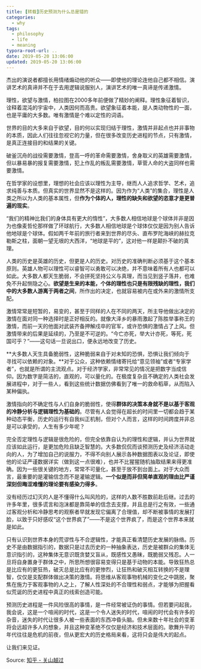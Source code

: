 ```yaml
---
title: [转载]历史预测为什么总是错的
categories:
  - why
tags:
  - philosophy
  - life
  - meaning
typora-root-url: ..
date: 2019-05-20 13:06:00
updated: 2019-05-20 13:06:00
---
```


杰出的演说者都擅长用情绪煽动他的听众——即使他的理论连他自己都不相信。演讲艺术的真谛并不在于去用逻辑说服别人，演讲艺术的唯一真谛是传递激情。

理性，欲望与激情，柏拉图在2000多年前便做了精妙的阐释。理性象征着智识，诠释着混沌的宇宙中，人类因何而高贵。欲望象征着本能，是人类动物性的一面，也是平庸的大多数。唯有激情是个难以定性的词语。

世界的目的大多来自于欲望，目的何以实现归结于理性，激情并非起点也并非事物的本质，因此人们往往忽视它的力量，但在很多改变历史进程的节点，只有激情，是真正连接目的和结果的关键。

破釜沉舟的战役需要激情，登高一呼的革命需要激情，舍身取义的英雄需要激情，但以暴易暴的报复需要激情，犯上作乱的叛乱需要激情，草菅人命的大盗同样也需要激情。

在哲学家的设想里，理想的社会应该以理性为主导，继而人人追求哲学、艺术，追求纯善与本质。但真实的世界显然不是这样的。因为作为“人类”的集合，理性是人类之所以为人类的基本属性，但**作为个体的人，理性的缺失和欲望的恣意才是更普遍的现实**。

“我们的精神比我们的身体具有更大的惰性”，大多数人相信地球是个球体并非是因为也像麦哲伦那样做了环球航行，大多数人相信地球是个球体仅仅是因为别人告诉他地球是个球体。假如两千年前的旅行者来到世界的尽头、直布罗陀海峡的赫拉克勒斯之柱，面朝一望无垠的大西洋，“地球是平的”，这对他一样是颠扑不破的真理。

人类的历史是英雄的历史，但更是人的历史。对历史的准确判断必须基于这个基本原则。英雄人物可以理性可以睿智可以勇敢可以决绝，并不意味着所有人也都可以如此。大多数人都天生脆弱，不会拼死坚持公义与真理，而当见到竖子落井，也难免不升起恻隐之心。**欲望是生来的本能，个体的理性也只是有限残缺的理性，我们中的大多数人游离于两者之间**，所作出的决定，也就容易被内在或外来的激情所支配。

激情常常是短暂的，易变的，甚至于同样的人在不同的两天，所主导他做出决定的激情在面对同一种选择时是正好相反的。就像大泽乡的暴雨激起了陈胜举事称王的激情，而前一天的他面对武装齐备押解戍卒的官军，或许恐惧的激情占了上风。但激情带来的后果是延续的，乃至是不可逆的。“今亡亦死，举大计亦死，等死，死国可乎？”——这句话一旦说出口，便永远地改变了历史。



**大多数人天生具备脆弱性，这种脆弱来自于对未知的恐惧，恐惧让我们倾向于寻找可以依赖的对象。**对于公众，这种依赖情绪寄托给“意见领袖”或者“专家学者”，也就是所谓的主流观点。对于经济学家，非常常见的情况是把数字当成信仰。因为数字是简洁的，直观的，可以量化的。在极度复杂且不确定的人类社会发展进程中，对于一些人，看到这些统计数据仿佛看到了唯一的救命稻草，从而陷入某种偏执。

激情指向的不确定性与人们自身的脆弱性，使得**群体的决策本身就不是以基于客观的冷静分析与逻辑理性为基础的**。尽管有人会觉得在超长的时间里一切都会趋于某种动态平衡，历史的运行有自我纠正机制，但对个人而言，这样的时间跨度并非总是可以承受的，人生有多少年呢？

完全否定理性与逻辑是很危险的，但完全依靠自认为的理性和逻辑，并认为世界就应该如此运行，是更加危险且缺乏智慧的。大多数侃侃而谈预测历史及经济活动走向的人，为了增加自己的说服力，不得不向别人展示各种数据图表以及论证，即使他的论证严谨数据详实（做到这一点很难），也并不比猩猩随机抽取结果来得更准确。因为一些很关键的地方，常常不可量化，甚至于放不到台面上。对于大众而言，最重要的是灌输信念而不是灌输逻辑。**一个似是而非但简单直观的理由比严谨深刻但晦涩难懂的理论要有感染力得多**。

没有经历过幻灭的人是不懂得什么叫风险的，这样的人数不胜数前赴后继。过去的许多年里，很多谎言和泡沫都是靠简单的信念去支撑，并且总是行之有效，一些通过客观分析和冷静思考的观察者早就发现它偏离了合理值，却不断被事情的发展打脸，以致于只好感叹“这个世界疯了”——不是这个世界疯了，而是这个世界本来就是如此。

只有认识到世界本身的荒谬性与不合逻辑性，才能真正看清楚历史发展的脉络。历史不是由数据指引的，数据只是过去历史的一种抽象表达，历史是被群众的集体无意识指引的，这种集体无意识既贪婪又盲从，既感性又愚昧，既脆弱又残忍。人一旦将自身置身于群体之中，所思所想很容易变得只是基于动物的本能。导致狂热总是比应有的更狂热，破灭总是比应有的更惨烈，让狂热和破灭相互转换的不是理智，仅仅是支配群体做出决策的激情。将思维从客观事物机械的变化之中跳脱，聚焦在施力于客观事物的人之上，了解人性深处的不合理性和弱点，才能够为把握看似荒诞的历史进程中真正的线索创造可能。

预测历史进程是一件风险很高的事情，是一件经常被证伪的事情。但若要问起我，我会说，这是一个喧闹的时代，这是一个令人迷失的时代，喧闹的时代会有许多的杂音，迷失的时代让很多人被一些表面的东西冲昏头脑。但未来数十年社会的变革将会远超许多人的想象，并且这种变革绝不仅仅是经济和技术层面的。歌舞升平的年代往往是危机的前夜，但从更宏大的历史格局来看，这将只会是伟大的起点。

让我们来见证。

Source: [知乎 - 关山越过](https://www.zhihu.com/people/shu-dao-guan-shan-yue-guo)

